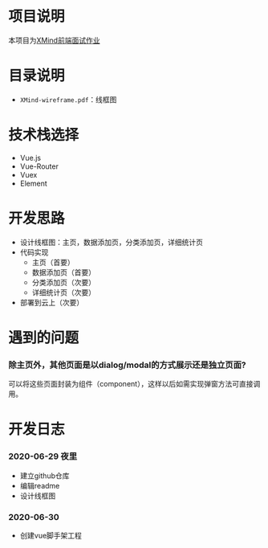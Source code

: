 # 项目说明
本项目为[XMind前端面试作业](https://github.com/xmindltd/hiring/blob/master/frontend-1/README.md)

# 目录说明
- ```XMind-wireframe.pdf```：线框图

# 技术栈选择
- Vue.js
- Vue-Router
- Vuex
- Element

# 开发思路
- 设计线框图：主页，数据添加页，分类添加页，详细统计页
- 代码实现
    - 主页（首要）
    - 数据添加页（首要）
    - 分类添加页（次要）
    - 详细统计页（次要）
- 部署到云上（次要）

# 遇到的问题
### 除主页外，其他页面是以dialog/modal的方式展示还是独立页面?
可以将这些页面封装为组件（component），这样以后如需实现弹窗方法可直接调用。

# 开发日志
### 2020-06-29 夜里
- 建立github仓库
- 编辑readme
- 设计线框图

### 2020-06-30
- 创建vue脚手架工程
